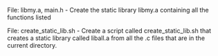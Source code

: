 File: libmy.a, main.h - Create the static library libmy.a containing all the functions listed

File: create_static_lib.sh - Create a script called create_static_lib.sh that creates a static library called liball.a from all the .c files that are in the current directory.
